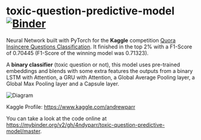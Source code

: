 # toxic-question-predictive-model [![Binder](https://mybinder.org/badge_logo.svg)](https://mybinder.org/v2/gh/4ndyparr/toxic-question-predictive-model/master)
Neural Network built with PyTorch for the **Kaggle** competition [Quora Insincere Questions Classification](https://www.kaggle.com/c/quora-insincere-questions-classification).
It finished in the top 2% with a F1-Score of 0.70445 (F1-Score of the winning model was 0.71323).

A **binary classifier** (toxic question or not), this model uses pre-trained embeddings and blends with some extra features the outputs
from a binary LSTM with Attention, a GRU with Attention, a Global Average Pooling layer, a Global
Max Pooling layer and a Capsule layer.

![Diagram](https://github.com/4ndyparr/toxic-question-predictive-model/blob/master/diagram.png)

Kaggle Profile: https://www.kaggle.com/andrewparr

You can take a look at the code online at https://mybinder.org/v2/gh/4ndyparr/toxic-question-predictive-model/master.
